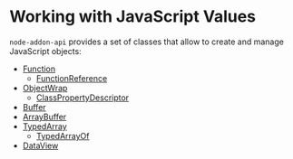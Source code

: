 # Working with JavaScript Values

`node-addon-api` provides a set of classes that allow to create and manage
JavaScript objects:

- [Function](function.md)
  - [FunctionReference](function_reference.md)
- [ObjectWrap](object_wrap.md)
  - [ClassPropertyDescriptor](class_property_descriptor.md)
- [Buffer](buffer.md)
- [ArrayBuffer](array_buffer.md)
- [TypedArray](typed_array.md)
  - [TypedArrayOf](typed_array_of.md)
- [DataView](dataview.md)
